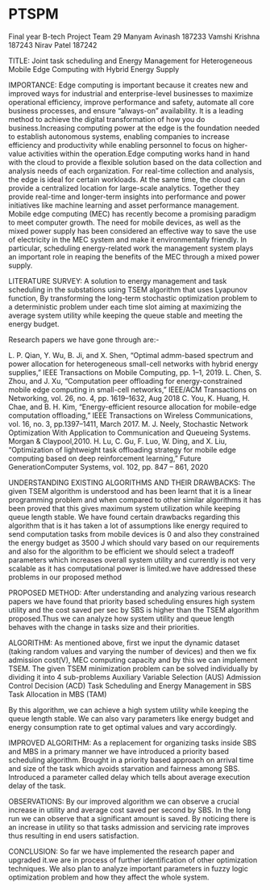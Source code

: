 # PTSPM
Final year B-tech Project
Team 29
Manyam Avinash 187233		Vamshi Krishna 187243		Nirav Patel 187242


TITLE:
Joint task scheduling and Energy Management for Heterogeneous Mobile Edge Computing with Hybrid Energy Supply


IMPORTANCE:
Edge computing is important because it creates new and improved ways for industrial and enterprise-level businesses to maximize operational efficiency, improve performance and safety, automate all core business processes, and ensure “always-on” availability. It is a leading method to achieve the digital transformation of how you do business.Increasing computing power at the edge is the foundation needed to establish autonomous systems, enabling companies to increase efficiency and productivity while enabling personnel to focus on higher-value activities within the operation.Edge computing works hand in hand with the cloud to provide a flexible solution based on the data collection and analysis needs of each organization. For real-time collection and analysis, the edge is ideal for certain workloads. At the same time, the cloud can provide a centralized location for large-scale analytics.  Together they provide real-time and longer-term insights into performance and power initiatives like machine learning and asset performance management.
Mobile edge computing (MEC) has recently become a promising paradigm to meet computer growth. The need for mobile devices, as well as the mixed power supply has been considered an effective way to save the use of electricity in the MEC system and make it environmentally friendly. In particular, scheduling energy-related work the management system plays an important role in reaping the benefits of the MEC through a mixed power supply.


LITERATURE SURVEY:
A solution to energy management and task scheduling in the substations using TSEM algorithm that uses Lyapunov function, By transforming the long-term stochastic optimization problem to a deterministic problem under each time slot aiming at maximizing the average system utility while keeping the queue stable and meeting the energy budget.



Research papers we have gone through are:-

L. P. Qian, Y. Wu, B. Ji, and X. Shen, “Optimal admm-based spectrum and power allocation for heterogeneous small-cell networks with hybrid energy supplies,” IEEE Transactions on Mobile Computing, pp. 1–1, 2019. 
L. Chen, S. Zhou, and J. Xu, “Computation peer offloading for energy-constrained mobile edge computing in small-cell networks,” IEEE/ACM Transactions on Networking, vol. 26, no. 4, pp. 1619–1632, Aug 2018 
C. You, K. Huang, H. Chae, and B. H. Kim, “Energy-efficient resource allocation for mobile-edge computation offloading,” IEEE Transactions on Wireless Communications, vol. 16, no. 3, pp.1397–1411, March 2017.
M. J. Neely, Stochastic Network Optimization With Application to Communication and Queueing Systems. Morgan & Claypool,2010.
H. Lu, C. Gu, F. Luo, W. Ding, and X. Liu, “Optimization of lightweight task offloading strategy for mobile edge computing based on deep reinforcement learning,” Future GenerationComputer Systems, vol. 102, pp. 847 – 861, 2020


UNDERSTANDING EXISTING ALGORITHMS AND THEIR DRAWBACKS:
The given TSEM algorithm is understood and has been learnt that it is a linear programming problem and when compared to other similar algorithms it has been proved that this gives maximum system utilization while keeping queue length stable.
We have found certain drawbacks regarding this algorithm that is it has taken a lot of assumptions like energy required to send computation tasks from mobile devices is 0 and also they constrained the energy budget as 3500 J which should vary based on our requirements and also for the algorithm to be efficient we should select a tradeoff parameters which increases overall system utility and currently is not very scalable as it has computational power is limited.we have addressed these problems in our proposed method


PROPOSED METHOD:
After understanding and analyzing various research papers we have found that priority based scheduling ensures high system utility and the cost saved per sec by SBS is higher than the TSEM algorithm proposed.Thus we can analyze how system utility and queue length behaves with the change in tasks size and their priorities.




ALGORITHM:
As mentioned above, first we input the dynamic dataset (taking random values and varying the number of devices) and then we fix admission cost(V), MEC computing capacity and by this we can implement TSEM.
The given TSEM minimization problem can be solved individually by dividing it into 4 sub-problems
Auxiliary Variable Selection (AUS)
Admission Control Decision (ACD)
Task Scheduling and Energy Management in SBS
Task Allocation in MBS (TAM)

By this algorithm, we can achieve a high system utility while keeping the queue length stable. We can also vary parameters like energy budget and energy consumption rate to get optimal values and vary accordingly.


IMPROVED ALGORITHM:
As a replacement for organizing tasks inside SBS and MBS in a primary manner we have introduced a priority based scheduling algorithm.
Brought in a priority based approach on arrival time and size of the task which avoids starvation and fairness among SBS.
Introduced a parameter called delay which tells about average execution delay of the task.


OBSERVATIONS:
By our improved algorithm we can observe a crucial increase in utility and average cost saved per second by SBS. In the long run we can observe that a significant amount is saved. By noticing there is an increase in utility so that tasks admission and servicing rate improves thus resulting in end users satisfaction.



CONCLUSION: 
So far we have implemented the research paper and upgraded it.we are in process of further identification of other optimization techniques. We also plan to analyze important parameters in fuzzy logic optimization problem and how they affect the whole system.


    

     
           
   




